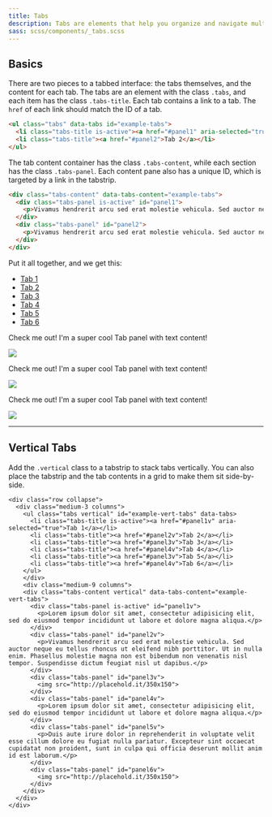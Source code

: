 ```yaml
---
title: Tabs
description: Tabs are elements that help you organize and navigate multiple documents in a single container. They can be used for switching between items in the container.
sass: scss/components/_tabs.scss
---
```


## Basics

There are two pieces to a tabbed interface: the tabs themselves, and the content for each tab. The tabs are an element with the class `.tabs`, and each item has the class `.tabs-title`. Each tab contains a link to a tab. The `href` of each link should match the ID of a tab.

```html
<ul class="tabs" data-tabs id="example-tabs">
  <li class="tabs-title is-active"><a href="#panel1" aria-selected="true">Tab 1</a></li>
  <li class="tabs-title"><a href="#panel2">Tab 2</a></li>
</ul>
```

The tab content container has the class `.tabs-content`, while each section has the class `.tabs-panel`. Each content pane also has a unique ID, which is targeted by a link in the tabstrip.

```html
<div class="tabs-content" data-tabs-content="example-tabs">
  <div class="tabs-panel is-active" id="panel1">
    <p>Vivamus hendrerit arcu sed erat molestie vehicula. Sed auctor neque eu tellus rhoncus ut eleifend nibh porttitor. Ut in nulla enim. Phasellus molestie magna non est bibendum non venenatis nisl tempor. Suspendisse dictum feugiat nisl ut dapibus.</p>
  </div>
  <div class="tabs-panel" id="panel2">
    <p>Vivamus hendrerit arcu sed erat molestie vehicula. Sed auctor neque eu tellus rhoncus ut eleifend nibh porttitor. Ut in nulla enim. Phasellus molestie magna non est bibendum non venenatis nisl tempor. Suspendisse dictum feugiat nisl ut dapibus.</p>
  </div>
</div>
```

Put it all together, and we get this:

<ul class="tabs" data-tabs id="example-tabs">
  <li class="tabs-title is-active"><a href="#panel1" aria-selected="true">Tab 1</a></li>
  <li class="tabs-title"><a href="#panel2">Tab 2</a></li>
  <li class="tabs-title"><a href="#panel3">Tab 3</a></li>
  <li class="tabs-title"><a href="#panel4">Tab 4</a></li>
  <li class="tabs-title"><a href="#panel5">Tab 5</a></li>
  <li class="tabs-title"><a href="#panel6">Tab 6</a></li>
</ul>

<div class="tabs-content" data-tabs-content="example-tabs">
  <div class="tabs-panel is-active" id="panel1">
    <p>Check me out! I'm a super cool Tab panel with text content!</p>
  </div>
  <div class="tabs-panel" id="panel2">
    <img src="http://placehold.it/350x150">
  </div>
  <div class="tabs-panel" id="panel3">
    <p>Check me out! I'm a super cool Tab panel with text content!</p>
  </div>
  <div class="tabs-panel" id="panel4">
    <img src="http://placehold.it/350x150">
  </div>
  <div class="tabs-panel" id="panel5">
    <p>Check me out! I'm a super cool Tab panel with text content!</p>
  </div>
  <div class="tabs-panel" id="panel6">
    <img src="http://placehold.it/350x150">
  </div>
</div>

---

## Vertical Tabs

Add the `.vertical` class to a tabstrip to stack tabs vertically. You can also place the tabstrip and the tab contents in a grid to make them sit side-by-side.

```html_example
<div class="row collapse">
  <div class="medium-3 columns">
    <ul class="tabs vertical" id="example-vert-tabs" data-tabs>
      <li class="tabs-title is-active"><a href="#panel1v" aria-selected="true">Tab 1</a></li>
      <li class="tabs-title"><a href="#panel2v">Tab 2</a></li>
      <li class="tabs-title"><a href="#panel3v">Tab 3</a></li>
      <li class="tabs-title"><a href="#panel4v">Tab 4</a></li>
      <li class="tabs-title"><a href="#panel3v">Tab 5</a></li>
      <li class="tabs-title"><a href="#panel4v">Tab 6</a></li>
    </ul>
    </div>
    <div class="medium-9 columns">
    <div class="tabs-content vertical" data-tabs-content="example-vert-tabs">
      <div class="tabs-panel is-active" id="panel1v">
        <p>Lorem ipsum dolor sit amet, consectetur adipisicing elit, sed do eiusmod tempor incididunt ut labore et dolore magna aliqua.</p>
      </div>
      <div class="tabs-panel" id="panel2v">
        <p>Vivamus hendrerit arcu sed erat molestie vehicula. Sed auctor neque eu tellus rhoncus ut eleifend nibh porttitor. Ut in nulla enim. Phasellus molestie magna non est bibendum non venenatis nisl tempor. Suspendisse dictum feugiat nisl ut dapibus.</p>
      </div>
      <div class="tabs-panel" id="panel3v">
        <img src="http://placehold.it/350x150">
      </div>
      <div class="tabs-panel" id="panel4v">
        <p>Lorem ipsum dolor sit amet, consectetur adipisicing elit, sed do eiusmod tempor incididunt ut labore et dolore magna aliqua.</p>
      </div>
      <div class="tabs-panel" id="panel5v">
        <p>Duis aute irure dolor in reprehenderit in voluptate velit esse cillum dolore eu fugiat nulla pariatur. Excepteur sint occaecat cupidatat non proident, sunt in culpa qui officia deserunt mollit anim id est laborum.</p>
      </div>
      <div class="tabs-panel" id="panel6v">
        <img src="http://placehold.it/350x150">
      </div>
    </div>
  </div>
</div>
```
